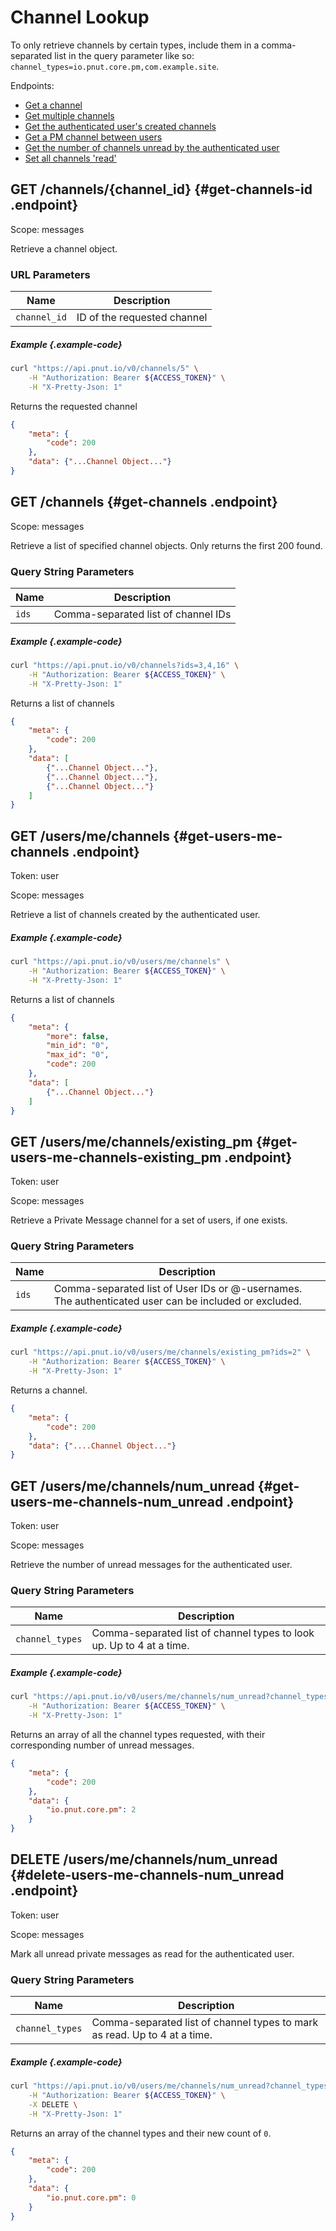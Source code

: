 # Channel Lookup

To only retrieve channels by certain types, include them in a comma-separated list in the query parameter like so: `channel_types=io.pnut.core.pm,com.example.site`.

Endpoints:

* [Get a channel](#get-channels-id)
* [Get multiple channels](#get-channels)
* [Get the authenticated user's created channels](#get-users-me-channels)
* [Get a PM channel between users](#get-users-me-channels-existing_pm)
* [Get the number of channels unread by the authenticated user](#get-users-me-channels-num_unread)
* [Set all channels 'read'](#delete-users-me-channels-num_unread)


## <span class="method method-get">GET</span> /channels/<span class="call-param">{channel_id}</span> {#get-channels-id .endpoint}

Scope: <span class="endpoint-meta">messages</span>

Retrieve a channel object.

### URL Parameters

Name|Description
-|-
`channel_id`|ID of the requested channel

##### Example {.example-code}

```bash
curl "https://api.pnut.io/v0/channels/5" \
    -H "Authorization: Bearer ${ACCESS_TOKEN}" \
    -H "X-Pretty-Json: 1"
```

Returns the requested channel

```json
{
    "meta": {
        "code": 200
    },
    "data": {"...Channel Object..."}
}
```


## <span class="method method-get">GET</span> /channels {#get-channels .endpoint}

Scope: <span class="endpoint-meta">messages</span>

Retrieve a list of specified channel objects. Only returns the first 200 found.

### Query String Parameters

Name|Description
-|-
`ids`|Comma-separated list of channel IDs

##### Example {.example-code}

```bash
curl "https://api.pnut.io/v0/channels?ids=3,4,16" \
    -H "Authorization: Bearer ${ACCESS_TOKEN}" \
    -H "X-Pretty-Json: 1"
```

Returns a list of channels

```json
{
    "meta": {
        "code": 200
    },
    "data": [
        {"...Channel Object..."},
        {"...Channel Object..."},
        {"...Channel Object..."}
    ]
}
```


## <span class="method method-get">GET</span> /users/me/channels {#get-users-me-channels .endpoint}

Token: <span class="endpoint-meta">user</span>

Scope: <span class="endpoint-meta">messages</span>

Retrieve a list of channels created by the authenticated user.

##### Example {.example-code}

```bash
curl "https://api.pnut.io/v0/users/me/channels" \
    -H "Authorization: Bearer ${ACCESS_TOKEN}" \
    -H "X-Pretty-Json: 1"
```

Returns a list of channels

```json
{
    "meta": {
        "more": false,
        "min_id": "0",
        "max_id": "0",
        "code": 200
    },
    "data": [
        {"...Channel Object..."}
    ]
}
```



## <span class="method method-get">GET</span> /users/me/channels/existing_pm {#get-users-me-channels-existing_pm .endpoint}

Token: <span class="endpoint-meta">user</span>

Scope: <span class="endpoint-meta">messages</span>

Retrieve a Private Message channel for a set of users, if one exists.

### Query String Parameters

Name|Description
-|-
`ids`|Comma-separated list of User IDs or @-usernames. The authenticated user can be included or excluded.


##### Example {.example-code}

```bash
curl "https://api.pnut.io/v0/users/me/channels/existing_pm?ids=2" \
    -H "Authorization: Bearer ${ACCESS_TOKEN}" \
    -H "X-Pretty-Json: 1"
```

Returns a channel.

```json
{
    "meta": {
        "code": 200
    },
    "data": {"....Channel Object..."}
}
```



## <span class="method method-get">GET</span> /users/me/channels/num_unread {#get-users-me-channels-num_unread .endpoint}

Token: <span class="endpoint-meta">user</span>

Scope: <span class="endpoint-meta">messages</span>

Retrieve the number of unread messages for the authenticated user.

### Query String Parameters

Name|Description
-|-
`channel_types`|Comma-separated list of channel types to look up. Up to 4 at a time.

##### Example {.example-code}

```bash
curl "https://api.pnut.io/v0/users/me/channels/num_unread?channel_types=io.pnut.core.pm" \
    -H "Authorization: Bearer ${ACCESS_TOKEN}" \
    -H "X-Pretty-Json: 1"
```

Returns an array of all the channel types requested, with their corresponding number of unread messages.

```json
{
    "meta": {
        "code": 200
    },
    "data": {
    	"io.pnut.core.pm": 2
    }
}
```


## <span class="method method-delete">DELETE</span> /users/me/channels/num_unread {#delete-users-me-channels-num_unread .endpoint}

Token: <span class="endpoint-meta">user</span>

Scope: <span class="endpoint-meta">messages</span>

Mark all unread private messages as read for the authenticated user.

### Query String Parameters

Name|Description
-|-
`channel_types`|Comma-separated list of channel types to mark as read. Up to 4 at a time.

##### Example {.example-code}

```bash
curl "https://api.pnut.io/v0/users/me/channels/num_unread?channel_types=io.pnut.core.pm" \
    -H "Authorization: Bearer ${ACCESS_TOKEN}" \
    -X DELETE \
    -H "X-Pretty-Json: 1"
```

Returns an array of the channel types and their new count of `0`.

```json
{
    "meta": {
        "code": 200
    },
    "data": {
    	"io.pnut.core.pm": 0
    }
}
```